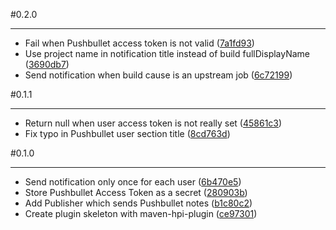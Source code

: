 #0.2.0
***

- Fail when Pushbullet access token is not valid ([7a1fd93](http://github.com/jcgay/jenkins-pushbullet-plugin/commit/7a1fd9319dad0cbcb939a0633d6087dad772c0c0))
- Use project name in notification title instead of build fullDisplayName ([3690db7](http://github.com/jcgay/jenkins-pushbullet-plugin/commit/3690db7100bf83be4138423060cee045bab82a18))
- Send notification when build cause is an upstream job ([6c72199](http://github.com/jcgay/jenkins-pushbullet-plugin/commit/6c72199000df5a0dea65ab2b426fee4dd60ab8c9))

#0.1.1
***

- Return null when user access token is not really set ([45861c3](http://github.com/jcgay/jenkins-pushbullet-plugin/commit/45861c32d3a474b83696a4cf576e399aad4f5af1))
- Fix typo in Pushbullet user section title ([8cd763d](http://github.com/jcgay/jenkins-pushbullet-plugin/commit/8cd763d11c01395e3b6dcbdb243d963fbfa0dcbd))

#0.1.0
***

- Send notification only once for each user ([6b470e5](http://github.com/jcgay/jenkins-pushbullet-plugin/commit/6b470e55648130bb8f5045706d5b3e7bdf6487af))
- Store Pushbullet Access Token as a secret ([280903b](http://github.com/jcgay/jenkins-pushbullet-plugin/commit/280903b2a253149568ae10cc8b78b60b2d264cc4))
- Add Publisher which sends Pushbullet notes ([b1c80c2](http://github.com/jcgay/jenkins-pushbullet-plugin/commit/b1c80c23b9ea60e9d0125553b39b94df737441ee))
- Create plugin skeleton with maven-hpi-plugin ([ce97301](http://github.com/jcgay/jenkins-pushbullet-plugin/commit/ce973011b43e617cdbcef7e2758a0438d1ba3a78))
